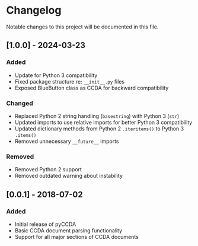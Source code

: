 # Changelog

Notable changes to this project will be documented in this file.

## [1.0.0] - 2024-03-23

### Added
- Update for Python 3 compatibility
- Fixed package structure re: `__init__.py` files
- Exposed BlueButton class as CCDA for backward compatibility

### Changed
- Replaced Python 2 string handling (`basestring`) with Python 3 (`str`)
- Updated imports to use relative imports for better Python 3 compatibility
- Updated dictionary methods from Python 2 `.iteritems()` to Python 3 `.items()`
- Removed unnecessary `__future__` imports

### Removed
- Removed Python 2 support
- Removed outdated warning about instability

## [0.0.1] - 2018-07-02

### Added
- Initial release of pyCCDA
- Basic CCDA document parsing functionality
- Support for all major sections of CCDA documents
